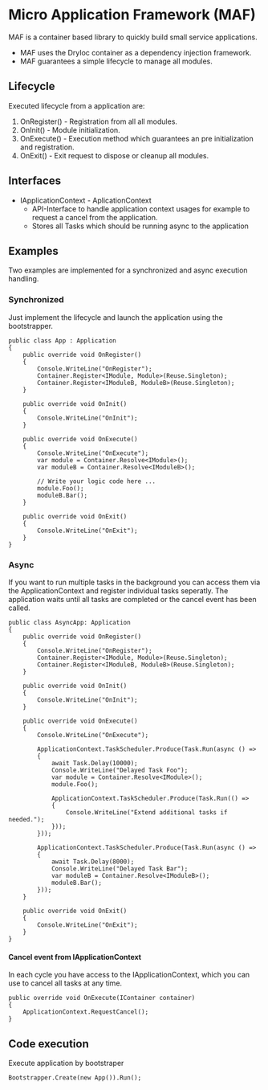 # Micro Application Framework (MAF)

MAF is a container based library to quickly build small service applications.

* MAF uses the DryIoc container as a dependency injection framework.
* MAF guarantees a simple lifecycle to manage all modules.

## Lifecycle

Executed lifecycle from a application are:

1. OnRegister() - Registration from all all modules.
2. OnInit()     - Module initialization.
3. OnExecute()  - Execution method which guarantees an pre initialization and registration.
4. OnExit()     - Exit request to dispose or cleanup all modules.

## Interfaces

* IApplicationContext - AplicationContext
  * API-Interface to handle application context usages for example to request a cancel from the application.
  * Stores all Tasks which should be running async to the application

## Examples

Two examples are implemented for a synchronized and async execution handling.

### Synchronized

Just implement the lifecycle and launch the application using the bootstrapper.

```
public class App : Application
{
    public override void OnRegister()
    {
        Console.WriteLine("OnRegister");
        Container.Register<IModule, Module>(Reuse.Singleton);
        Container.Register<IModuleB, ModuleB>(Reuse.Singleton);
    }

    public override void OnInit()
    {
        Console.WriteLine("OnInit");
    }

    public override void OnExecute()
    {
        Console.WriteLine("OnExecute");
        var module = Container.Resolve<IModule>();
        var moduleB = Container.Resolve<IModuleB>();

        // Write your logic code here ...
        module.Foo();
        moduleB.Bar();
    }

    public override void OnExit()
    {
        Console.WriteLine("OnExit");
    }
}
```

### Async

If you want to run multiple tasks in the background you can access them via the ApplicationContext and register individual tasks seperatly.
The application waits until all tasks are completed or the cancel event has been called.

```
public class AsyncApp: Application
{
    public override void OnRegister()
    {
        Console.WriteLine("OnRegister");
        Container.Register<IModule, Module>(Reuse.Singleton);
        Container.Register<IModuleB, ModuleB>(Reuse.Singleton);
    }

    public override void OnInit()
    {
        Console.WriteLine("OnInit");
    }

    public override void OnExecute()
    {
        Console.WriteLine("OnExecute");

        ApplicationContext.TaskScheduler.Produce(Task.Run(async () =>
        {
            await Task.Delay(10000);
            Console.WriteLine("Delayed Task Foo");
            var module = Container.Resolve<IModule>();
            module.Foo();

            ApplicationContext.TaskScheduler.Produce(Task.Run(() =>
            {
                Console.WriteLine("Extend additional tasks if needed.");
            }));
        }));

        ApplicationContext.TaskScheduler.Produce(Task.Run(async () =>
        {
            await Task.Delay(8000);
            Console.WriteLine("Delayed Task Bar");
            var moduleB = Container.Resolve<IModuleB>();
            moduleB.Bar();
        }));
    }

    public override void OnExit()
    {
        Console.WriteLine("OnExit");
    }
}
```

#### Cancel event from IApplicationContext

In each cycle you have access to the IApplicationContext, which you can use to cancel all tasks at any time.

```
public override void OnExecute(IContainer container)
{
    ApplicationContext.RequestCancel();
}
```

## Code execution

Execute application by bootstraper

```
Bootstrapper.Create(new App()).Run();
```
